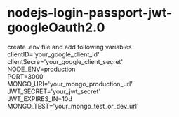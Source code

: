 # nodejs-login-passport-jwt-googleOauth2.0
create .env file and add following variables\
clientID='your_google_client_id' \
clientSecre='your_google_client_secret'\
NODE_ENV=production \
PORT=3000\
MONGO_URI='your_mongo_production_url'\
JWT_SECRET='your_jwt_secret'\
JWT_EXPIRES_IN=10d\
MONGO_TEST='your_mongo_test_or_dev_url'
